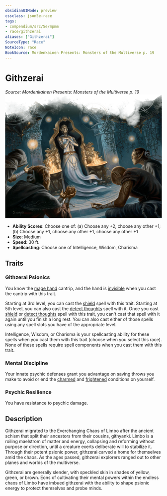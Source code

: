 ```yaml
---
obsidianUIMode: preview
cssclass: json5e-race
tags:
- compendium/src/5e/mpmm
- race/githzerai
aliases: ["Githzerai"]
SourceType: "Race"
NoteIcon: race
BookSource: Mordenkainen Presents: Monsters of the Multiverse p. 19
---
```

# Githzerai
*Source: Mordenkainen Presents: Monsters of the Multiverse p. 19*  
![](https://raw.githubusercontent.com/5etools-mirror-2/5etools-img/main/races/MPMM/Githzerai.webp#right)  

- **Ability Scores**: Choose one of: (a) Choose any +2, choose any other +1; (b) Choose any +1, choose any other +1, choose any other +1
- **Size**: Medium
- **Speed**: 30 ft.
- **Spellcasting**: Choose one of Intelligence, Wisdom, Charisma

## Traits

### Githzerai Psionics

You know the [mage hand](/2-Mechanics/CLI/spells/mage-hand.md) cantrip, and the hand is [invisible](/2-Mechanics/CLI/rules/conditions.md#invisible) when you cast the cantrip with this trait.

Starting at 3rd level, you can cast the [shield](/2-Mechanics/CLI/spells/shield.md) spell with this trait. Starting at 5th level, you can also cast the [detect thoughts](/2-Mechanics/CLI/spells/detect-thoughts.md) spell with it. Once you cast [shield](/2-Mechanics/CLI/spells/shield.md) or [detect thoughts](/2-Mechanics/CLI/spells/detect-thoughts.md) spell with this trait, you can't cast that spell with it again until you finish a long rest. You can also cast either of those spells using any spell slots you have of the appropriate level.

Intelligence, Wisdom, or Charisma is your spellcasting ability for these spells when you cast them with this trait (choose when you select this race). None of these spells require spell components when you cast them with this trait.

### Mental Discipline

Your innate psychic defenses grant you advantage on saving throws you make to avoid or end the [charmed](/2-Mechanics/CLI/rules/conditions.md#charmed) and [frightened](/2-Mechanics/CLI/rules/conditions.md#frightened) conditions on yourself.

### Psychic Resilience

You have resistance to psychic damage.

## Description

Githzerai migrated to the Everchanging Chaos of Limbo after the ancient schism that split their ancestors from their cousins, githyanki. Limbo is a roiling maelstrom of matter and energy, collapsing and reforming without purpose or direction, until a creature exerts deliberate will to stabilize it. Through their potent psionic power, githzerai carved a home for themselves amid the chaos. As the ages passed, githzerai explorers ranged out to other planes and worlds of the multiverse.

Githzerai are generally slender, with speckled skin in shades of yellow, green, or brown. Eons of cultivating their mental powers within the endless chaos of Limbo have imbued githzerai with the ability to shape psionic energy to protect themselves and probe minds.